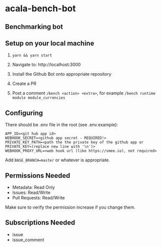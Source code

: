 # acala-bench-bot

## Benchmarking bot

## Setup on your local machine

1. `yarn && yarn start`

2. Navigate to: http://localhost:3000

3. Install the Github Bot onto appropriate repository

4. Create a PR

5. Post a comment `/bench <action> <extra>`, for example `/bench runtime module module_currencies`

## Configuring

There should be .env file in the root (see .env.example):

```
APP_ID=<git hub app id>
WEBHOOK_SECRET=<github app secret - REQUIRED!>
PRIVATE_KEY_PATH=<path the the private key of the github app or PRIVATE_KEY=(replace new line with '\n')>
WEBHOOK_PROXY_URL=<web hook url (like https://smee.io), not required>
```

Add `BASE_BRANCH=master` or whatever is appropriate.

## Permissions Needed

* Metadata: Read Only
* Issues: Read/Write
* Pull Requests: Read/Write

Make sure to verify the permission increase if you change them.

## Subscriptions Needed

* issue
* issue_comment
